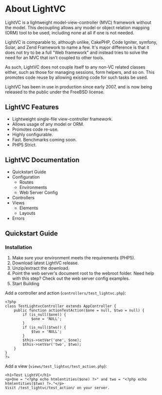 
# About LightVC

LightVC is a lightweight model-view-controller (MVC) framework without the model. This decoupling allows any model or object relation mapping (ORM) tool to be used, including none at all if one is not needed.

LightVC is comparable to, although unlike, CakePHP, Code Igniter, symfony, Solar, and Zend Framework to name a few. It's major difference is that it does not try to be a full "Web framework" and instead tries to solve the need for an MVC that isn't coupled to other tools.

As such, LightVC does not couple itself to any non-VC related classes either, such as those for managing sessions, form helpers, and so on. This promotes code reuse by allowing existing code for such tasks be used.

LightVC has been in use in production since early 2007, and is now being released to the public under the FreeBSD license.

## LightVC Features
- Lightweight single-file view-controller framework.
- Allows usage of any model or ORM.
- Promotes code re-use.
- Highly configurable.
- Fast. Benchmarks coming soon.
- PHP5 Strict.


## LightVC Documentation

- Quickstart Guide
- Configuration
  - Routes
  - Environments
  - Web Server Config
- Controllers
- Views
  - Elements
  - Layouts
- Errors

## Quickstart Guide

### Installation

1. Make sure your environment meets the requirements (PHP5).
2. Download latest LightVC release.
3. Unzip/extract the download.
4. Point the web server's document root to the webroot folder. Need help with this step? Check out the web server config examples.
5. Start Building

Add a controller and action (`controllers/test_lightvc.php`):

```
<?php
class TestLightvcController extends AppController {
    public function actionTestAction($one = null, $two = null) {
        if (is_null($one)) {
            $one = 'NULL';
        }
        if (is_null($two)) {
            $two = 'NULL';
        }
        $this->setVar('one', $one);
        $this->setVar('two', $two);
    }
}
?>
```

Add a view (`views/test_lightvc/test_action.php`):

```
<h1>Test LightVC</h1>
<p>One = "<?php echo htmlentities($one) ?>" and two = "<?php echo htmlentities($two) ?>."</p>
Visit /test_lightvc/test_action/ on your server.
```
